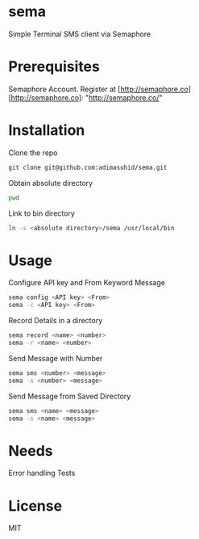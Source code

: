 sema
====

Simple Terminal SMS client via Semaphore

Prerequisites
===========
Semaphore Account. Register at [http://semaphore.co]
[http://semaphore.co]: "http://semaphore.co/"

Installation
===========
Clone the repo
```sh
git clone git@github.com:adimasuhid/sema.git
```

Obtain absolute directory
```sh
pwd
```

Link to bin directory
```sh
ln -s <absolute directory>/sema /usr/local/bin
```

Usage
====

Configure API key and From Keyword Message
```sh
sema config <API key> <From>
sema -c <API key> <From>
```

Record Details in a directory
```sh
sema record <name> <number>
sema -r <name> <number>
```

Send Message with Number
```sh
sema sms <number> <message>
sema -s <number> <message>
```

Send Message from Saved Directory
```sh
sema sms <name> <message>
sema -s <name> <message>
```

Needs
=====
Error handling
Tests

License
=====
MIT
